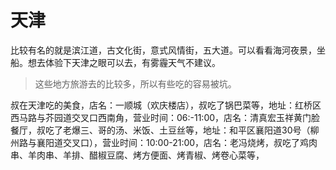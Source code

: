 # 天津

比较有名的就是滨江道，古文化街，意式风情街，五大道。可以看看海河夜景，坐船。想去体验下天津之眼可以去，有雾霾天气不建议。

> 这些地方旅游去的比较多，所以有些吃的容易被坑。

叔在天津吃的美食，店名：一顺城（欢庆楼店），叔吃了锅巴菜等，地址：红桥区西马路与芥园道交叉口西南角，营业时间：06:-11:00，店名：清真宏玉祥黄门脸餐厅，叔吃了老爆三、哥的汤、米饭、土豆丝等，地址：和平区襄阳道30号（柳州路与襄阳道交叉口），营业时间：10:00-21:00，店名：老冯烧烤，叔吃了鸡肉串、羊肉串、羊排、醋椒豆腐、烤方便面、烤青椒、烤卷心菜等，
